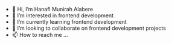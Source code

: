 - 👋 Hi, I’m Hanafi Munirah Alabere
- 👀 I’m interested in frontend development 
- 🌱 I’m currently learning frontend development 
- 💞️ I’m looking to collaborate on frontend development projects
- 📫 How to reach me ...

<!---
Hanafi Munirah Alabere is a ✨ special ✨ repository because its `README.md` (this file) appears on your GitHub profile.
You can click the Preview link to take a look at your changes.
--->
